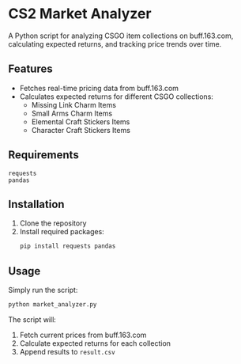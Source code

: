 # CS2 Market Analyzer

A Python script for analyzing CSGO item collections on buff.163.com, calculating expected returns, and tracking price trends over time.

## Features

- Fetches real-time pricing data from buff.163.com
- Calculates expected returns for different CSGO collections:
  - Missing Link Charm Items
  - Small Arms Charm Items
  - Elemental Craft Stickers Items
  - Character Craft Stickers Items

## Requirements

```
requests
pandas
```

## Installation

1. Clone the repository
2. Install required packages:
   ```bash
   pip install requests pandas
   ```

## Usage

Simply run the script:
```bash
python market_analyzer.py
```

The script will:
1. Fetch current prices from buff.163.com
2. Calculate expected returns for each collection
3. Append results to `result.csv`
